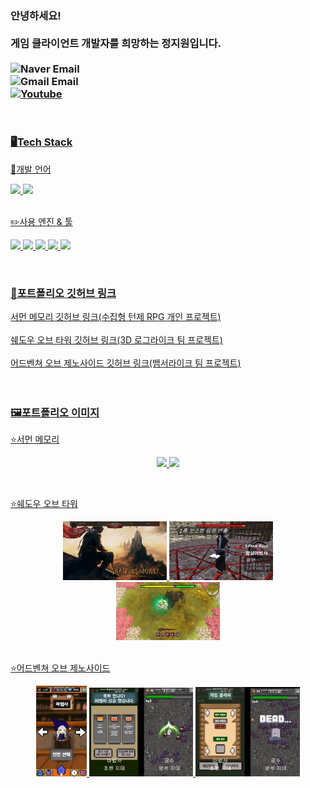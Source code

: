 <h3>안녕하세요!<br><br>
게임 클라이언트 개발자를 희망하는 정지원입니다.<br><br>
<img src="https://img.shields.io/badge/rko6789@naver.com-007C4A?style=flat&logo=naver&logoColor=white" alt="Naver Email"><br>
<img src="https://img.shields.io/badge/jgw990929@gmail.com-D14836?style=flat&logo=gmail&logoColor=white" alt="Gmail Email"><br>
<a href="https://www.youtube.com/@Ji_One_E"><img src="https://img.shields.io/badge/ji_Circle-D14836?style=flat&logo=Youtube&logoColor=white" alt="Youtube">
</h3><br>
  
<h3>🖥️Tech Stack</h3>
🔡개발 언어
<p align="left">
<img src="https://img.shields.io/badge/CSHARP-239120?style=flat&logo=c-sharp&logoColor=white">
<img src="https://img.shields.io/badge/CPLUSPLUS-00599C?style=flat&logo=c%2B%2B&logoColor=white">
</p>
<br>
✏️사용 엔진 & 툴
<p align="left">
  <img src="https://img.shields.io/badge/Unity-000000?style=flat&logo=unity&logoColor=white" width="10%" />
  <img src="https://img.shields.io/badge/GitHub%20Desktop-181717?style=flat&logo=github&logoColor=white" width="15%" />
  <img src="https://img.shields.io/badge/Visual%20Studio-5C2D91?style=flat&logo=visual-studio&logoColor=white" width="10%" />
  <img src="https://img.shields.io/badge/Aseprite-FF5C5C?style=flat&logo=aseprite&logoColor=white" width="9%" />
  <img src="https://img.shields.io/badge/PlayFab-ED1C24?style=flat&logo=playfab&logoColor=white" width="7%" />
</p><br>

<h3>📂포트폴리오 깃허브 링크</h3>
<a href="https://github.com/NickJeongWib/SummonMemory">서먼 메모리 깃허브 링크(수집형 턴제 RPG 개인 프로젝트)<br><br>
<a href="https://github.com/NickJeongWib/MjprojectBBB/tree/main">쉐도우 오브 타워 깃허브 링크(3D 로그라이크 팀 프로젝트)<br><br>
<a href="https://github.com/NickJeongWib/School_Survival_Project">어드벤쳐 오브 제노사이드 깃허브 링크(뱀서라이크 팀 프로젝트)<br><br><br>


<h3>🖼️포트폴리오 이미지</h3>
⭐서먼 메모리
<p align="center">
  <img src="https://img1.daumcdn.net/thumb/R1280x0/?scode=mtistory2&fname=https%3A%2F%2Fblog.kakaocdn.net%2Fdna%2FbInuh0%2FbtsQe5JUv4K%2FAAAAAAAAAAAAAAAAAAAAAMuana1BgngLJGxEAaZFNjRsm0AgSUyc7HE5a6Ul3h8m%2Fimg.png%3Fcredential%3DyqXZFxpELC7KVnFOS48ylbz2pIh7yKj8%26expires%3D1759244399%26allow_ip%3D%26allow_referer%3D%26signature%3D9cAUyWU6h67NXqTxy2yzBF9sDTk%253D" width="45%" />
  <img src="https://img1.daumcdn.net/thumb/R1280x0/?scode=mtistory2&fname=https%3A%2F%2Fblog.kakaocdn.net%2Fdna%2Fctmj2P%2FbtsQer019tx%2FAAAAAAAAAAAAAAAAAAAAAGOKry-xl8bZ7JxeYMJ-MHTRWgc_W22pd4INI55aC9U4%2Fimg.png%3Fcredential%3DyqXZFxpELC7KVnFOS48ylbz2pIh7yKj8%26expires%3D1759244399%26allow_ip%3D%26allow_referer%3D%26signature%3D2YDvCl4%252FkmusQc%252FI1pAiyJjJieE%253D" width="45%" />
</p><br>

⭐쉐도우 오브 타워
<p align="center">
  <img src="https://raw.githubusercontent.com/NickJeongWib/Repo_Image/refs/heads/main/SOT/SotMainImg.png" width="33%" />
  <img src="https://raw.githubusercontent.com/NickJeongWib/Repo_Image/refs/heads/main/SOT/ReaperImage.png" width="33%" />
  <img src="https://raw.githubusercontent.com/NickJeongWib/Repo_Image/refs/heads/main/SOT/Stone.png" width="33%" />
</p><br>
⭐어드벤쳐 오브 제노사이드
<p align="center">
  <img src="https://raw.githubusercontent.com/NickJeongWib/Repo_Image/refs/heads/main/AOG/AOG_Lobby.png" width="16%" />
  <img src="https://raw.githubusercontent.com/NickJeongWib/Repo_Image/refs/heads/main/AOG/AOG_InGame.png" width="33%" />
  <img src="https://raw.githubusercontent.com/NickJeongWib/Repo_Image/refs/heads/main/AOG/AOG_GameEnd.png" width="33%" />
</p><br><br>



